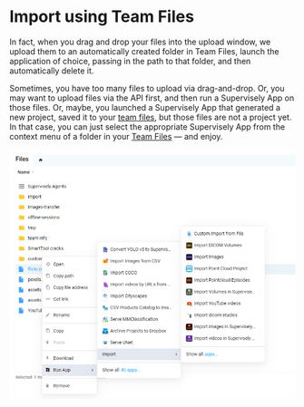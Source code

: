 # Import using Team Files

In fact, when you drag and drop your files into the upload window, we upload them to an automatically created folder in Team Files, launch the application of choice, passing in the path to that folder, and then automatically delete it.

 Sometimes, you have too many files to upload via drag-and-drop. Or, you may want to upload files via the API first, and then run a Supervisely App on those files. Or, maybe, you launched a Supervisely App that generated a new project, saved it to  your [team files](../../team-files/README.md), but those files are not a project yet. In that case, you can just select the appropriate Supervisely App from the context menu of a folder in your [Team Files](../../team-files/README.md) — and enjoy.

![](apps-teamfiles.png)
